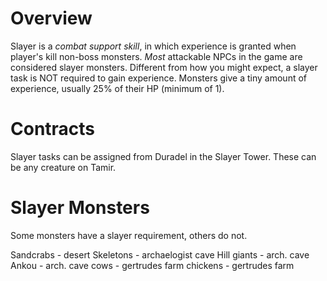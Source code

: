 # Overview
Slayer is a *combat support skill*, in which experience is granted when player's kill non-boss monsters. *Most* attackable NPCs in the game are considered slayer monsters.
Different from how you might expect, a slayer task is NOT required to gain experience. 
Monsters give a tiny amount of experience, usually 25% of their HP (minimum of 1).

# Contracts
Slayer tasks can be assigned from Duradel in the Slayer Tower. These can be any creature on Tamir.

# Slayer Monsters
Some monsters have a slayer requirement, others do not.

Sandcrabs - desert
Skeletons - archaelogist cave
Hill giants - arch. cave
Ankou - arch. cave
cows - gertrudes farm
chickens - gertrudes farm
